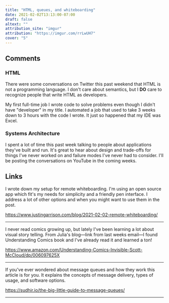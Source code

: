 ```yaml
---
title: "HTML, queues, and whiteboarding"
date: 2021-02-02T13:13:00-07:00
draft: false
altext: ""
attribution_site: "imgur"
attribution: "https://imgur.com/rrLwUH7"
cover: "5"
---
```


## Comments

### HTML
There were some conversations on Twitter this past weekend that HTML is not a programming language.
I don't care about semantics, but I **DO** care to recognize people that write HTML as developers.

My first full-time job I wrote code to solve problems even though I didn't have "developer" in my title.
I automated a job that used to take 3 weeks down to 3 hours with the code I wrote.
It just so happened that my IDE was Excel.

### Systems Architecture
I spent a lot of time this past week talking to people about applications they've built and run.
It's great to hear about design and trade-offs for things I've never worked on and failure modes I've never had to consider.
I'll be posting the conversations on YouTube in the coming weeks.

## Links

I wrote down my setup for remote whiteboarding.
I'm using an open source app which fit's my needs for simplicity and a friendly pen interface.
I address a lot of other options and when you might want to use them in the post.

https://www.justingarrison.com/blog/2021-02-02-remote-whiteboarding/

---

I never read comics growing up, but lately I've been learning a lot about visual story telling.
From Julia's blog—link from last weeks email—I found Understanding Comics book and I've already read it and learned a ton!

https://www.amazon.com/Understanding-Comics-Invisible-Scott-McCloud/dp/006097625X

---

If you've ever wondered about message queues and how they work this article is for you.
It explains the concepts of message delivery, types of usage, and software options.

https://sudhir.io/the-big-little-guide-to-message-queues/

---